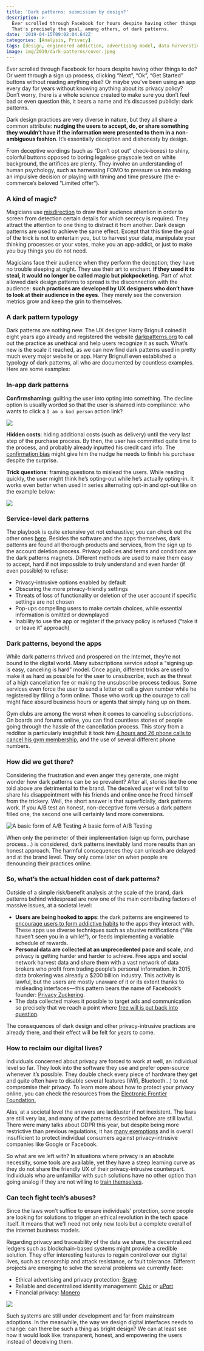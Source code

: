 ```yaml
---
title: 'Dark patterns: submission by design?'
description: >-
  Ever scrolled through Facebook for hours despite having other things to do?
  That's precisely the goal, among others, of dark patterns.
date: '2019-04-15T09:02:04.642Z'
categories: [Analysis, Privacy]
tags: [design, engineered addiction, advertising model, data harversting]
image: img/2019/dark-patterns/cover.jpeg
---
```


Ever scrolled through Facebook for hours despite having other things to do? Or went through a sign up process, clicking “Next”, “Ok”, “Get Started” buttons without reading anything else? Or maybe you’ve been using an app every day for years without knowing anything about its privacy policy? Don’t worry, there is a whole science created to make sure you don’t feel bad or even question this, it bears a name and it’s discussed publicly: dark patterns.

Dark design practices are very diverse in nature, but they all share a common attribute: **nudging the users to accept, do, or share something they wouldn’t have if the information were presented to them in a non-ambiguous fashion**. It’s essentially deception and dishonesty by design.

From deceptive wordings (such as “Don’t opt out” check-boxes) to shiny, colorful buttons opposed to boring legalese grayscale text on white background, the artifices are plenty. They involve an understanding of human psychology, such as harnessing FOMO to pressure us into making an impulsive decision or playing with timing and time pressure (the e-commerce’s beloved “Limited offer”).

### A kind of magic?

Magicians use [misdirection](https://en.wikipedia.org/wiki/Misdirection_%28magic%29) to draw their audience attention in order to screen from detection certain details for which secrecy is required. They attract the attention to one thing to distract it from another. Dark design patterns are used to achieve the same effect. Except that this time the goal of the trick is not to entertain you, but to harvest your data, manipulate your thinking processes or your votes, make you an app-addict, or just to make you buy things you do not need.

Magicians face their audience when they perform the deception; they have no trouble sleeping at night. They use their art to enchant. **If they used it to steal, it would no longer be called magic but pickpocketing.** Part of what allowed dark design patterns to spread is the disconnection with the audience: **such practices are developed by UX designers who don’t have to look at their audience in the eyes**. They merely see the conversion metrics grow and keep the grin to themselves.

### A dark pattern typology

Dark patterns are nothing new. The UX designer Harry Brignull coined it eight years ago already and registered the website [darkpatterns.org](https://darkpatterns.org/) to call out the practice as unethical and help users recognize it as such. What’s new is the scale it reached, as we can now find dark patterns used in pretty much every major website or app. Harry Brignull even established a typology of dark patterns, all who are documented by countless examples. Here are some examples:

### In-app dark patterns

**Confirmshaming:** guilting the user into opting into something. The decline option is usually worded so that the user is shamed into compliance: who wants to click a `I am a bad person` action link?

![](img/2019/dark-patterns/adblocker-guilt-trip.png)

**Hidden costs**: hiding additional costs (such as delivery) until the very last step of the purchase process. By then, the user has committed quite time to the process, and probably already inputted his credit card info. The [confirmation bias](https://en.wikipedia.org/wiki/Confirmation_bias) might give him the nudge he needs to finish his purchase despite the surprise.

**Trick questions**: framing questions to mislead the users. While reading quickly, the user might think he’s opting-out while he’s actually opting-in. It works even better when used in series alternating opt-in and opt-out like on the example below:

![](img/2019/dark-patterns/trick-q.png)

### Service-level dark patterns

The playbook is quite extensive yet not exhaustive; you can check out the other ones [here](https://darkpatterns.org/types-of-dark-pattern). Besides the software and the apps themselves, dark patterns are found all thorough products and services, from the sign up to the account deletion process. Privacy policies and terms and conditions are the dark patterns magnets. Different methods are used to make them easy to accept, hard if not impossible to truly understand and even harder (if even possible) to refuse:

*   Privacy-intrusive options enabled by default
*   Obscuring the more privacy-friendly settings
*   Threats of loss of functionality or deletion of the user account if specific settings are not chosen
*   Pop-ups compelling users to make certain choices, while essential information is omitted or downplayed
*   Inability to use the app or register if the privacy policy is refused (“take it or leave it” approach)

### Dark patterns, beyond the apps

While dark patterns thrived and prospered on the Internet, they’re not bound to the digital world. Many subscriptions service adopt a “signing up is easy, canceling is hard” model. Once again, different tricks are used to make it as hard as possible for the user to unsubscribe, such as the threat of a high cancellation fee or making the unsubscribe process tedious. Some services even force the user to send a letter or call a given number while he registered by filling a form online. Those who work up the courage to call might face absurd business hours or agents that simply hang up on them.

Gym clubs are among the worst when it comes to canceling subscriptions. On boards and forums online, you can find countless stories of people going through the hassle of the cancellation process. This story from a redditor is particularly insightful: it took him [4 hours and 26 phone calls to cancel his gym membership](https://np.reddit.com/r/AMA/comments/9duble/i_successfully_canceled_an_la_fitness_membership/e5k7o9b/?st=jltqrwml&sh=040d8d01), and the use of several different phone numbers.

### How did we get there?

Considering the frustration and even anger they generate, one might wonder how dark patterns can be so prevalent? After all, stories like the one told above are detrimental to the brand. The deceived user will not fail to share his disappointment with his friends and online once he freed himself from the trickery. Well, the short answer is that superficially, dark patterns work. If you A/B test an honest, non-deceptive form versus a dark pattern filled one, the second one will certainly land more conversions.

![A basic form of A/B Testing](img/2019/dark-patterns/abtesting.png)
A basic form of A/B Testing

When only the perimeter of their implementation (sign up form, purchase process…) is considered, dark patterns inevitably land more results than an honest approach. The harmful consequences they can unleash are delayed and at the brand level. They only come later on when people are denouncing their practices online.

### So, what’s the actual hidden cost of dark patterns?

Outside of a simple risk/benefit analysis at the scale of the brand, dark patterns behind widespread are now one of the main contributing factors of massive issues, at a societal level:

*   **Users are being hooked to apps**: the dark patterns are engineered to [encourage users to form addictive habits](https://www.nirandfar.com/2012/03/want-to-hook-your-users-drive-them-crazy.html) to the apps they interact with. These apps use diverse techniques such as abusive notifications (“We haven’t seen you in a while!”), or feeds implementing a variable schedule of rewards.
*   **Personal data are collected at an unprecedented pace and scale**, and privacy is getting harder and harder to achieve. Free apps and social network harvest data and share them with a vast network of data brokers who profit from trading people’s personal information. In 2015, data brokering was already a $200 billion industry. This activity is lawful, but the users are mostly unaware of it or its extent thanks to misleading interfaces — this pattern bears the name of Facebook’s founder: [Privacy Zuckering](https://darkpatterns.org/types-of-dark-pattern/privacy-zuckering).
*   The data collected makes it possible to target ads and communication so precisely that we reach a point where [free will is put back into question](https://hackernoon.com/facebook-x-cambridge-analytica-the-hidden-cost-of-free-services-3f5724e80baf).

The consequences of dark design and other privacy-intrusive practices are already there, and their effect will be felt for years to come.

### How to reclaim our digital lives?

Individuals concerned about privacy are forced to work at well, an individual level so far. They look into the software they use and prefer open-source whenever it’s possible. They double check every piece of hardware they get and quite often have to disable several features (Wifi, Bluetooth…) to not compromise their privacy. To learn more about how to protect your privacy online, you can check the resources from the [Electronic Frontier Foundation.](https://www.eff.org/)

Alas, at a societal level the answers are lackluster if not inexistent. The laws are still very lax, and many of the patterns described before are still lawful. There were many talks about GDPR this year, but despite being more restrictive than previous regulations, it has [many exemptions](https://researchsupport.admin.ox.ac.uk/policy/data/exemptions) and is overall insufficient to protect individual consumers against privacy-intrusive companies like Google or Facebook.

So what are we left with? In situations where privacy is an absolute necessity, some tools are available, yet they have a steep learning curve as they do not share the friendly UX of their privacy-intrusive counterpart. Individuals who are unfamiliar with such solutions have no other option than going analog if they are not willing to [train themselves](https://ssd.eff.org/en).

### Can tech fight tech’s abuses?

Since the laws won’t suffice to ensure individuals’ protection, some people are looking for solutions to trigger an ethical revolution in the tech space itself. It means that we’ll need not only new tools but a complete overall of the internet business models.

Regarding privacy and traceability of the data we share, the decentralized ledgers such as blockchain-based systems might provide a credible solution. They offer interesting features to regain control over our digital lives, such as censorship and attack resistance, or fault tolerance. Different projects are emerging to solve the several problems we currently face:

*   Ethical advertising and privacy protection: [Brave](https://brave.com/)
*   Reliable and decentralized identity management: [Civic](https://www.civic.com/) or [uPort](https://www.uport.me/)
*   Financial privacy: [Monero](https://www.getmonero.org/)

![](img/2019/dark-patterns/bat.png)

Such systems are still under development and far from mainstream adoptions. In the meanwhile, the way we design digital interfaces needs to change: can there be such a thing as bright design? We can at least see how it would look like: transparent, honest, and empowering the users instead of deceiving them.